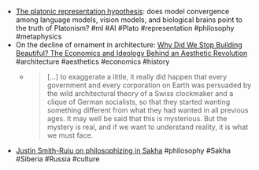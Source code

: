 - [The platonic representation hypothesis](https://arxiv.org/abs/2405.07987): does model convergence among language models, vision models, and biological brains point to the truth of Platonism? #ml #AI #Plato #representation #philosophy #metaphysics
- On the decline of ornament in architecture: [Why Did We Stop Building Beautiful? The Economics and Ideology Behind an Aesthetic Revolution](https://marginalrevolution.com/marginalrevolution/2024/05/88328.html) #architecture #aesthetics #economics #history
	- > [...] to exaggerate a little, it really did happen that every government and every corporation on Earth was persuaded by the wild architectural theory of a Swiss clockmaker and a clique of German socialists, so that they started wanting something different from what they had wanted in all previous ages. It may well be said that this is mysterious. But the mystery is real, and if we want to understand reality, it is what we must face.
- [Justin Smith-Ruiu on philosophizing in Sakha](https://www.philosophisingin.com/post/philosophising-in-sakha) #philosophy #Sakha #Siberia #Russia #culture